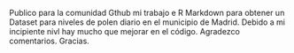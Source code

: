 Publico para la comunidad Gthub mi trabajo e R Markdown para obtener un Dataset para niveles de polen diario en el municipio de Madrid. Debido a mi incipiente nivl hay mucho que mejorar en el código. Agradezco comentarios. Gracias.
